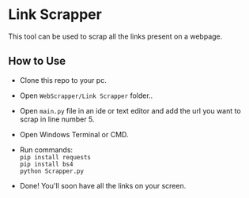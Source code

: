 # Link Scrapper

This tool can be used to scrap all the links present on a webpage.

## How to Use 

- Clone this repo to your pc.
- Open `WebScrapper/Link Scrapper` folder..
- Open `main.py` file in an ide or text editor and add the url you want to scrap in line number 5. 
- Open Windows Terminal or CMD.
- Run commands:<br>
	`pip install requests`<br>
	`pip install bs4`<br>
	`python Scrapper.py`
	
- Done! You'll soon have all the links on your screen.

